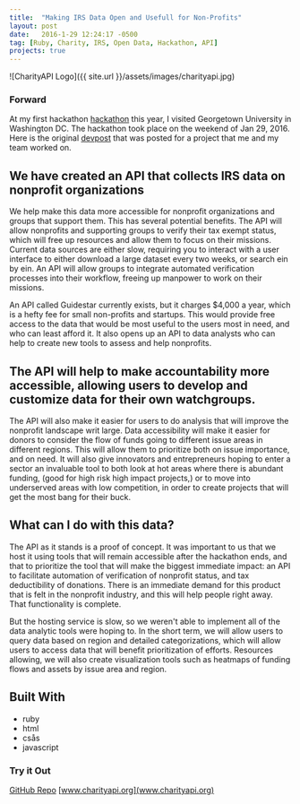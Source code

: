 ```yaml
---
title:  "Making IRS Data Open and Usefull for Non-Profits"
layout: post
date:   2016-1-29 12:24:17 -0500
tag: [Ruby, Charity, IRS, Open Data, Hackathon, API]
projects: true
---
```


![CharityAPI Logo]({{ site.url }}/assets/images/charityapi.jpg)

### Forward
At my first hackathon [hackathon](http://www.hoyahacks.com/) this year, I visited Georgetown University in Washington DC. The hackathon took place on the weekend of Jan 29, 2016. Here is the original [devpost](https://devpost.com/software/charityapi-qrem6z) that was posted for a project that me and my team worked on.


## We have created an API that collects IRS data on nonprofit organizations
We help make this data more accessible for nonprofit organizations and groups that support them. This has several potential benefits. The API will allow nonprofits and supporting groups to verify their tax exempt status, which will free up resources and allow them to focus on their missions. Current data sources are either slow, requiring you to interact with a user interface to either download a large dataset every two weeks, or search ein by ein. An API will allow groups to integrate automated verification processes into their workflow, freeing up manpower to work on their missions.

An API called Guidestar currently exists, but it charges $4,000 a year, which is a hefty fee for small non-profits and startups. This would provide free access to the data that would be most useful to the users most in need, and who can least afford it. It also opens up an API to data analysts who can help to create new tools to assess and help nonprofits.

## The API will help to make accountability more accessible, allowing users to develop and customize data for their own watchgroups.
The API will also make it easier for users to do analysis that will improve the nonprofit landscape writ large. Data accessibility will make it easier for donors to consider the flow of funds going to different issue areas in different regions. This will allow them to prioritize both on issue importance, and on need. It will also give innovators and entrepreneurs hoping to enter a sector an invaluable tool to both look at hot areas where there is abundant funding, (good for high risk high impact projects,) or to move into underserved areas with low competition, in order to create projects that will get the most bang for their buck.

## What can I do with this data?
The API as it stands is a proof of concept. It was important to us that we host it using tools that will remain accessible after the hackathon ends, and that to prioritize the tool that will make the biggest immediate impact: an API to facilitate automation of verification of nonprofit status, and tax deductibility of donations. There is an immediate demand for this product that is felt in the nonprofit industry, and this will help people right away. That functionality is complete.

But the hosting service is slow, so we weren't able to implement all of the data analytic tools were hoping to. In the short term, we will allow users to query data based on region and detailed categorizations, which will allow users to access data that will benefit prioritization of efforts. Resources allowing, we will also create visualization tools such as heatmaps of funding flows and assets by issue area and region.

## Built With
* ruby
* html
* csås
* javascript

### Try it Out
[GitHub Repo](https://github.com/grantmnelson/charityapi)
[www.charityapi.org](www.charityapi.org)
